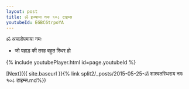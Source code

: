 ```yaml
---
layout: post
title: ॐ इज्याया नमः १०८ टाइम्स
youtubeId: EGBC6trpoYA
---
```

 
 
 ॐ अचलोपमाया नमः  
 
 -  जो पहाड़ की तरह बहुत स्थिर हो 
 
  
 
  
 
 
 
 
 
 


{% include youtubePlayer.html id=page.youtubeId %}
 
[Next]({{ site.baseurl }}{% link  split2/_posts/2015-05-25-ॐ शाश्वतस्थिराय नमः १०८ टाइम्स.md%})
 
